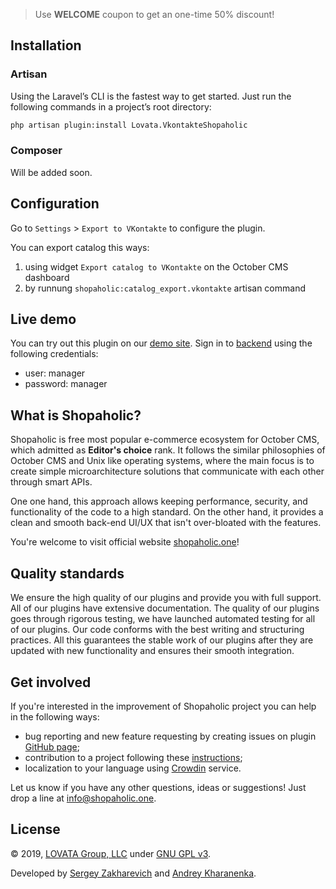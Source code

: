 > Use **WELCOME** coupon to get an one-time 50% discount!

## Installation

### Artisan

Using the Laravel’s CLI is the fastest way to get started. Just run the following commands in a project’s root directory:

```bash
php artisan plugin:install Lovata.VkontakteShopaholic
```

### Composer

Will be added soon.

<!-- ## Documentation

The complete official documentation of the plugin can be found [here](https://github.com/lovata/oc-shopaholic-plugin/wiki). -->

## Configuration

Go to `Settings` > `Export to VKontakte` to configure the plugin.

You can export catalog this ways:
  
1. using widget `Export catalog to VKontakte` on the October CMS dashboard
2. by runnung `shopaholic:catalog_export.vkontakte` artisan command

## Live demo

You can try out this plugin on our [demo site](http://demo.shopaholic.one). Sign in to [backend](http://demo.shopaholic.one/backend) using the following credentials:
* user: manager
* password: manager

## What is Shopaholic?

Shopaholic is free most popular e-commerce ecosystem for October CMS, which admitted as **Editor's choice** rank.
It follows the similar philosophies of October CMS and Unix like operating systems, where the main focus is to create simple microarchitecture solutions that communicate with each other through smart APIs.

One one hand, this approach allows keeping performance, security, and functionality of the code to a high standard.
On the other hand, it provides a clean and smooth back-end UI/UX that isn't over-bloated with the features.

You're welcome to visit official website [shopaholic.one](shopaholic.one)! 

## Quality standards

We ensure the high quality of our plugins and provide you with full support. All of our plugins have extensive documentation.
The quality of our plugins goes through rigorous testing, we have launched automated testing for all of our plugins.
Our code conforms with the best writing and structuring practices.
All this guarantees the stable work of our plugins after they are updated with new functionality and ensures their smooth integration.

## Get involved

If you're interested in the improvement of Shopaholic project you can help in the following ways:
* bug reporting and new feature requesting by creating issues on plugin [GitHub page](https://github.com/lovata/oc-shopaholic-plugin/issues);
* contribution to a project following these [instructions](https://github.com/lovata/oc-shopaholic-plugin/blob/master/CONTRIBUTING.md);
* localization to your language using [Crowdin](https://crowdin.com/project/shopaholic-plugin-for-october) service.

Let us know if you have any other questions, ideas or suggestions! Just drop a line at [info@shopaholic.one](mailto:info@shopaholic.one).

## License

© 2019, [LOVATA Group, LLC](https://github.com/lovata) under [GNU GPL v3](https://opensource.org/licenses/GPL-3.0).

Developed by [Sergey Zakharevich](https://github.com/wobqqq) and [Andrey Kharanenka](https://github.com/kharanenka).